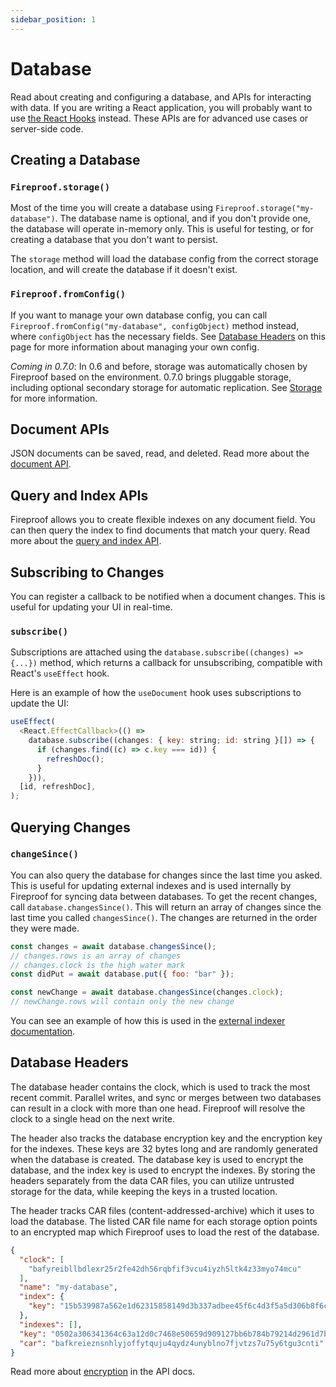 ```yaml
---
sidebar_position: 1
---
```


# Database

Read about creating and configuring a database, and APIs for interacting with data. If you are writing a React application, you will probably want to use [the React Hooks](/docs/react-hooks/use-live-query) instead. These APIs are for advanced use cases or server-side code.

## Creating a Database

### `Fireproof.storage()`

Most of the time you will create a database using `Fireproof.storage("my-database")`. The database name is optional, and if you don't provide one, the database will operate in-memory only. This is useful for testing, or for creating a database that you don't want to persist.

The `storage` method will load the database config from the correct storage location, and will create the database if it doesn't exist. 

### `Fireproof.fromConfig()`

If you want to manage your own database config, you can call `Fireproof.fromConfig("my-database", configObject)` method instead, where `configObject` has the necessary fields. See [Database Headers](#database-headers) on this page for more information about managing your own config.

*Coming in 0.7.0*: In 0.6 and before, storage was automatically chosen by Fireproof based on the environment. 0.7.0 brings pluggable storage, including optional secondary storage for automatic replication. See [Storage](/docs/storage) for more information.

## Document APIs

JSON documents can be saved, read, and deleted. Read more about the [document API](/docs/database-api/documents).

## Query and Index APIs

Fireproof allows you to create flexible indexes on any document field. You can then query the index to find documents that match your query. Read more about the [query and index API](/docs/database-api/query).

## Subscribing to Changes

You can register a callback to be notified when a document changes. This is useful for updating your UI in real-time. 

### `subscribe()`

Subscriptions are attached using the `database.subscribe((changes) => {...})` method, which returns a callback for unsubscribing, compatible with React's `useEffect` hook. 

Here is an example of how the `useDocument` hook uses subscriptions to update the UI:

```js
useEffect(
  <React.EffectCallback>(() =>
    database.subscribe((changes: { key: string; id: string }[]) => {
      if (changes.find((c) => c.key === id)) {
        refreshDoc();
      }
    })),
  [id, refreshDoc],
);
```

## Querying Changes

### `changeSince()`

You can also query the database for changes since the last time you asked. This is useful for updating external indexes and is used internally by Fireproof for syncing data between databases. To get the recent changes, call `database.changesSince()`. This will return an array of changes since the last time you called `changesSince()`. The changes are returned in the order they were made.

```js
const changes = await database.changesSince();
// changes.rows is an array of changes
// changes.clock is the high water mark
const didPut = await database.put({ foo: "bar" });

const newChange = await database.changesSince(changes.clock);
// newChange.rows will contain only the new change
```

You can see an example of how this is used in the [external indexer documentation](/docs/database-api/index-query#external-indexers).

## Database Headers

The database header contains the clock, which is used to track the most recent commit. Parallel writes, and sync or merges between two databases can result in a clock with more than one head. Fireproof will resolve the clock to a single head on the next write.

The header also tracks the database encryption key and the encryption key for the indexes. These keys are 32 bytes long and are randomly generated when the database is created. The database key is used to encrypt the database, and the index key is used to encrypt the indexes. By storing the headers separately from the data CAR files, you can utilize untrusted storage for the data, while keeping the keys in a trusted location.

The header tracks CAR files (content-addressed-archive) which it uses to load the database. The listed CAR file name for each storage option points to an encrypted map which Fireproof uses to load the rest of the database.

```json
{
  "clock": [
    "bafyreibllbdlexr25r2fe42dh56rqbfif3vcu4iyzh5ltk4z33myo74mcu"
  ],
  "name": "my-database",
  "index": {
    "key": "15b539987a562e1d62315858149d3b337adbee45f6c4d3f5a5d306b8f6cd45a9"
  },
  "indexes": [],
  "key": "0502a306341364c63a12d0c7468e50659d909127bb6b784b79214d2961d7b14d",
  "car": "bafkreieznsnhlyjoffytquju4qydz4unyblno7fjvtzs7u75y6tgu3cnti"
}
```

Read more about [encryption](/docs/database-api/encryption) in the API docs.
